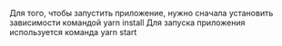 Для того, чтобы запустить приложение, нужно сначала установить зависимости командой yarn install
Для запуска приложения используется команда yarn start

